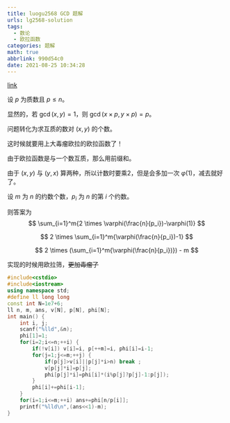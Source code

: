 ```yaml
---
title: luogu2568 GCD 题解
urls: lg2568-solution
tags:
  - 数论
  - 欧拉函数
categories: 题解
math: true
abbrlink: 990d54c0
date: 2021-08-25 10:34:28
---
```


[link](https://www.luogu.com.cn/problem/P2568)

设 $p$ 为质数且 $p \le n$。

显然的，若 $\gcd(x,y)=1$，则 $\gcd(x \times p,y \times p)=p$。

问题转化为求互质的数对 $(x,y)$ 的个数。

<!-- more -->

这时候就要用上大毒瘤欧拉的欧拉函数了！

由于欧拉函数是与一个数互质，那么用前缀和。

由于 $(x,y)$ 与 $(y,x)$ 算两种，所以计数时要乘2，但是会多加一次  $\varphi(1)$，减去就好了。

设 $m$ 为 $n$ 的约数个数，$p_i$ 为 $n$ 的第 $i$ 个约数。 

则答案为
$$
\sum_{i=1}^m{2 \times \varphi(\frac{n}{p_i})-\varphi(1)}
$$

$$
 2 \times  \sum_{i=1}^m{\varphi(\frac{n}{p_i})-1}
$$

$$
 2 \times  (\sum_{i=1}^m{\varphi(\frac{n}{p_i})}) - m
$$

实现的时候用欧拉筛，~~更加毒瘤了~~

```cpp 
#include<cstdio>
#include<iostream>
using namespace std;
#define ll long long
const int N=1e7+6;
ll n, m, ans, v[N], p[N], phi[N];
int main() {
    int i, j;
    scanf("%lld",&n);
    phi[1]=1;
    for(i=2;i<=n;++i) {
        if(!v[i]) v[i]=i, p[++m]=i, phi[i]=i-1;
        for(j=1;j<=m;++j) {
            if(p[j]>v[i]||p[j]*i>n) break ;
            v[p[j]*i]=p[j];
            phi[p[j]*i]=phi[i]*(i%p[j]?p[j]-1:p[j]);
        }
        phi[i]+=phi[i-1];
    }
    for(i=1;i<=m;++i) ans+=phi[n/p[i]];
    printf("%lld\n",(ans<<1)-m);
}
```
